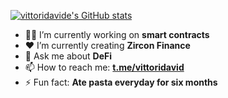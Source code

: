 [![vittoridavide's GitHub stats](https://github-readme-stats.vercel.app/api?username=vittoridavide&show_icons=true&count_private=true)](https://github.com/anuraghazra/github-readme-stats)

- 👨‍💻 I’m currently working on **smart contracts**
- ❤️ I’m currently creating **Zircon Finance**
- 💬 Ask me about **DeFi**
- 📫 How to reach me: **[t.me/vittoridavid](https://t.me/vittoridavid)**
- ⚡ Fun fact: **Ate pasta everyday for six months**
